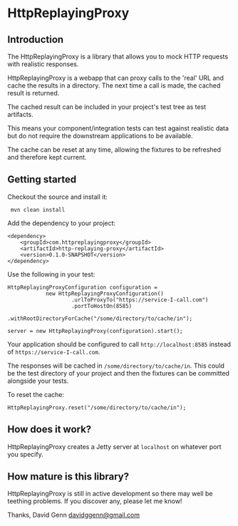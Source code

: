 # HttpReplayingProxy
## Introduction
The HttpReplayingProxy is a library that allows you to mock HTTP requests with realistic responses. 

HttpReplayingProxy is a webapp that can proxy calls to the 'real' URL and cache the results in a directory. The next time a call is made, the cached result is returned. 

The cached result can be included in your project's test tree as test artifacts.

This means your component/integration tests can test against realistic data but do not require the downstream applications to be available.

The cache can be reset at any time, allowing the fixtures to be refreshed and therefore kept current.
## Getting started
Checkout the source and install it:

     mvn clean install
     
Add the dependency to your project:

    <dependency>
        <groupId>com.httpreplayingproxy</groupId>
    	<artifactId>http-replaying-proxy</artifactId>
    	<version>0.1.0-SNAPSHOT</version>
    </dependency>
    
Use the following in your test:

    HttpReplayingProxyConfiguration configuration =
                new HttpReplayingProxyConfiguration()
                        .urlToProxyTo("https://service-I-call.com")
                        .portToHostOn(8585)
                        .withRootDirectoryForCache("/some/directory/to/cache/in");

    server = new HttpReplayingProxy(configuration).start();

Your application should be configured to call `http://localhost:8585` instead of `https://service-I-call.com`.

The responses will be cached in `/some/directory/to/cache/in`. This could be the test directory of your project and then the fixtures can be committed alongside your tests.

To reset the cache:

    HttpReplayingProxy.reset("/some/directory/to/cache/in");
     
## How does it work?
HttpReplayingProxy creates a Jetty server at `localhost` on whatever port you specify.
## How mature is this library?
HttpReplayingProxy is still in active development so there may well be teething problems. If you discover any, please let me know!

Thanks, David Genn davidggenn@gmail.com




